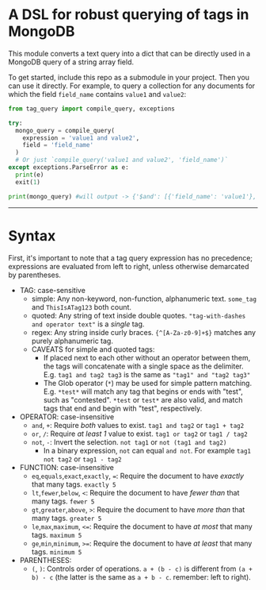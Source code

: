 # A DSL for robust querying of tags in MongoDB

This module converts a text query into a dict that can be directly used in a MongoDB query of a string array field.

To get started, include this repo as a submodule in your project. Then you can use it directly.
For example, to query a collection for any documents for which the field `field_name` contains `value1` and `value2`:

```py
from tag_query import compile_query, exceptions

try:
  mongo_query = compile_query(
    expression = 'value1 and value2',
    field = 'field_name'
  )
  # Or just `compile_query('value1 and value2', 'field_name')`
except exceptions.ParseError as e:
  print(e)
  exit(1)

print(mongo_query) #will output -> {'$and': [{'field_name': 'value1'}, {'field_name': 'value2'}]}
```
---
# Syntax

First, it's important to note that a tag query expression has no precedence;
expressions are evaluated from left to right, unless otherwise demarcated by parentheses.

- TAG: case-sensitive
  - simple: Any non-keyword, non-function, alphanumeric text. `some_tag` and `ThisIsATag123` both count.
  - quoted: Any string of text inside double quotes. `"tag-with-dashes and operator text"` is a *single* tag.
  - regex: Any string inside curly braces. `{^[A-Za-z0-9]+$}` matches any purely alphanumeric tag.
  - CAVEATS for simple and quoted tags:
    - If placed next to each other without an operator between them, the tags will concatenate with a single space as the delimiter. E.g. `tag1 and tag2 tag3` is the same as `"tag1" and "tag2 tag3"`
    - The Glob operator (`*`) may be used for simple pattern matching. E.g. `*test*` will match any tag that begins or ends with "test", such as "contested". `*test` or `test*` are also valid, and match tags that end and begin with "test", respectively.
- OPERATOR: case-insensitive
  - `and`, `+`: Require *both* values to exist. `tag1 and tag2` or `tag1 + tag2`
  - `or`, `/`: Require *at least 1* value to exist. `tag1 or tag2` or `tag1 / tag2`
  - `not`, `-`: Invert the selection. `not tag1` or `not (tag1 and tag2)`
    - In a binary expression, `not` can equal `and not`. For example `tag1 not tag2` or `tag1 - tag2`
- FUNCTION: case-insensitive
  - `eq`,`equals`,`exact`,`exactly`, `=`: Require the document to have *exactly* that many tags. `exactly 5`
  - `lt`,`fewer`,`below`, `<`: Require the document to have *fewer than* that many tags. `fewer 5`
  - `gt`,`greater`,`above`, `>`: Require the document to have *more than* that many tags. `greater 5`
  - `le`,`max`,`maximum`, `<=`: Require the document to have *at most* that many tags. `maximum 5`
  - `ge`,`min`,`minimum`, `>=`: Require the document to have *at least* that many tags. `minimum 5`
- PARENTHESES:
  - `(`, `)`: Controls order of operations. `a + (b - c)` is different from `(a + b) - c` (the latter is the same as `a + b - c`. remember: left to right).

